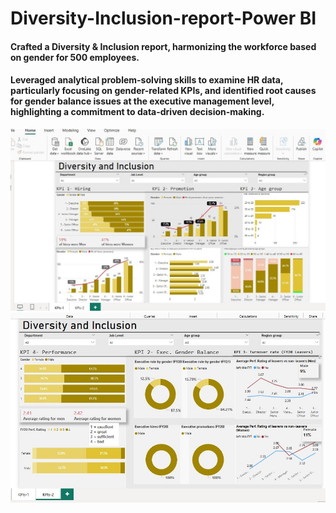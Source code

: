 # Diversity-Inclusion-report-Power BI

#### Crafted a Diversity & Inclusion report, harmonizing the workforce based on gender for 500 employees.
####  Leveraged analytical problem-solving skills to examine HR data, particularly focusing on gender-related KPIs, and identified root causes for gender balance issues at the executive management level, highlighting a commitment to data-driven decision-making.

![diversity & inclusion_kpi1](https://github.com/ikuesiri/-Diversity-Inclusion-report--Power-BI/blob/main/pwc_t3_1.jpg)
![diversity & inclusion_kpi2](https://github.com/ikuesiri/-Diversity-Inclusion-report--Power-BI/blob/main/pwc_t3_2.jpg)
